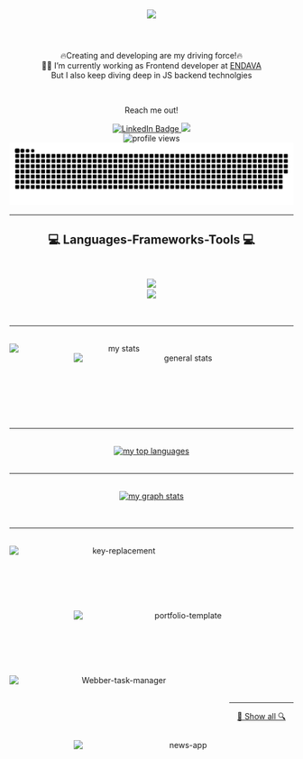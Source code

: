 
 <h1 align="center">
  <a href="https://git.io/typing-svg">
    <img src="https://readme-typing-svg.herokuapp.com?font=Railway&size=30&color=00F73A&center=true&vCenter=true&width=600&lines=Hello+there!;This+is+Blagovest+Georgiev!;&center=true&size=25">
  </a>
</h1>

<br/>
<p align="center">
  🔥Creating and developing are my driving force!🔥
  <br/>
 🧑‍💼 I’m currently working as Frontend developer at <a href="https://www.endava.com/" target="_blank">ENDAVA</a>
  <br/>
  But I also keep diving deep in JS backend technolgies
</p>
<br/>
<div align="center">
 <p>Reach me out!</p>
</div>
<div align="center">
 <a href="https://www.linkedin.com/in/blagovest-georgiev-228b43122/" target="_blank">
  <img src="https://img.shields.io/badge/LinkedIn-blue?style=for-the-badge&logo=linkedin&logoColor=white" alt="LinkedIn Badge"/>
 </a>
 <a href = "mailto:bgeorgieff87@gmail.com" target="_blank">
  <img src="https://img.shields.io/badge/-Gmail-%23333?style=for-the-badge&logo=gmail&logoColor=white" target="_blank">
 </a>
</div>

<div align="center">
 <img src="https://komarev.com/ghpvc/?username=bgeeorgieffcolor=blueviolet" alt="profile views"/>
</div

<div align="center">
 <img alt="snake eating my contribution" src="https://github.com/bgeorgieff/bgeorgieff/blob/output/github-contribution-grid-snake.svg">
</div>

<hr>
<h2 align="center">💻 Languages-Frameworks-Tools 💻</h2>
<br>
<p align="center">
  <a href="https://skillicons.dev">
    <img src="https://skillicons.dev/icons?i=git,azure,github,javascript,ts,wordpress,express,nodejs,styledcomponents,nextjs" /><br>
    <img src="https://skillicons.dev/icons?i=angular,bootstrap,mongodb,html,sass,css,react,redux,vscode,heroku,figma" />

  </a>
</p>
<br/>
<hr>
<br/>
<div align="center">
 <a href="https://github.com/denvercoder1/github-readme-streak-stats" target="_blank">
  <img align="left" width=390 src="https://github-readme-streak-stats.herokuapp.com?user=bgeorgieff&theme=tokyonight" alt="my stats" />
 </a>
 <a href="https://github.com/anuraghazra/github-readme-stats" target="_blank">
  <img align="right" width=390 src="https://github-readme-stats.vercel.app/api?username=bgeorgieff&show_icons=true&theme=tokyonight" alt="general stats" />
 </a>
</div>
<br/>
<br/>
<br/>
<br/>
<br/>
<br/>
<br/>
<br/>
<hr/>
<br/>
<div align="center">
 <a href="https://github.com/anuraghazra/github-readme-stats" target="_blank">
  <img src="https://github-readme-stats.vercel.app/api/top-langs/?username=bgeorgieff&show_icons=true&theme=tokyonight" alt="my top languages" />
 </a>
</div>
<br/><hr/><br/>
<div align="center">
 <a href="https://github.com/Ashutosh00710/github-readme-activity-graph" target="_blank">
  <img src="https://activity-graph.herokuapp.com/graph?username=bgeorgieff&theme=rogue" alt="my graph stats"/>
 </a>
</div>
<br/><br/><hr/><br/>
<div align="center">
 <a href="https://github.com/bgeorgieff/key-replacement" target="_blank">
  <img align="left" width=390 height=115 src="https://github-readme-stats.vercel.app/api/pin/?username=bgeorgieff&repo=key-replacement&theme=tokyonight" alt="key-replacement"/>
 </a>
 <a href="https://github.com/bgeorgieff/portfolio-template" target="_blank">
  <img align="right" width=390 height=115 src="https://github-readme-stats.vercel.app/api/pin/?username=bgeorgieff&repo=portfolio-template&theme=tokyonight" alt="portfolio-template"/>
 </a>
</div>
<br/><br/><br/><br/><br/><br/><br/><br/>
<div align="center">
 <a href="https://github.com/bgeorgieff/Webber-task-manager" target="_blank">
  <img align="left" width=390 height=115 src="https://github-readme-stats.vercel.app/api/pin/?username=bgeorgieff&repo=Webber-task-manager&theme=tokyonight" alt="Webber-task-manager"/>
 </a>
 <a href="https://github.com/bgeorgieff/news-app" target="_blank">
  <img align="right" width=390 height=115 src="https://github-readme-stats.vercel.app/api/pin/?username=bgeorgieff&repo=news-app&theme=tokyonight" alt="news-app"/>
 </a>
</div>
<br/>
<br/>
<br/>
<br/>
<br/>
<br/>
<hr/>
<div align="center">
  <a href="https://github.com/bgeorgieff?tab=repositories" title="Show all">🔎 Show all 🔍</a>
</div>
